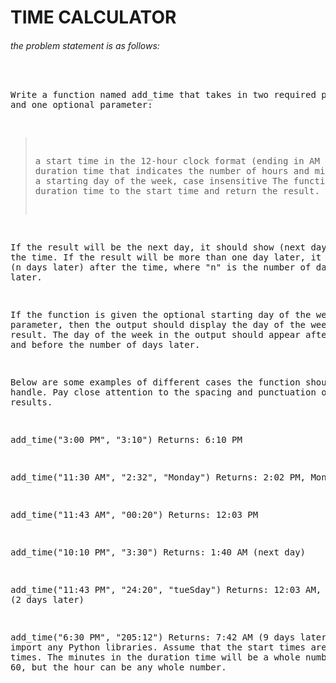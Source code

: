 <h1>TIME CALCULATOR</h1>

<h6>the problem statement is as follows:</h6>
<pre>
  
  Write a function named add_time that takes in two required parameters and one optional parameter:

  > a start time in the 12-hour clock format (ending in AM or PM)
  > a duration time that indicates the number of hours and minutes
  > (optional) a starting day of the week, case insensitive
The function should add the duration time to the start time and return the result.

If the result will be the next day, it should show (next day) after the time. If the result will be more than one day later,
it should show (n days later) after the time, where "n" is the number of days later.

If the function is given the optional starting day of the week parameter, then the output should display
the day of the week of the result. The day of the week in the output should appear after the time and before the number of days later.

Below are some examples of different cases the function should handle. Pay close attention to the spacing and punctuation of the results.

add_time("3:00 PM", "3:10")
 Returns: 6:10 PM

add_time("11:30 AM", "2:32", "Monday")
 Returns: 2:02 PM, Monday

add_time("11:43 AM", "00:20")
 Returns: 12:03 PM

add_time("10:10 PM", "3:30")
 Returns: 1:40 AM (next day)

add_time("11:43 PM", "24:20", "tueSday")
 Returns: 12:03 AM, Thursday (2 days later)

add_time("6:30 PM", "205:12")
 Returns: 7:42 AM (9 days later)
Do not import any Python libraries. Assume that the start times are valid times.
The minutes in the duration time will be a whole number less than 60, but the hour can be any whole number.
</pre>
